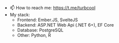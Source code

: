 - 📫 How to reach me: https://t.me/turbcool
- My stack: 
  -  Frontend: Ember.JS, SvelteJS
  -  Backend: ASP.NET Web Api (.NET 6+), EF Core
  -  Database: PostgreSQL
  -  Other: Python, R
